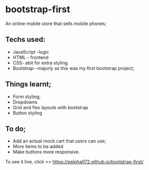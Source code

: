 # bootstrap-first
An online mobile store that sells mobile phones;

## Techs used:
* JavaScript -logic
* HTML - frontend
* CSS- abit for extra styling
* Bootstrap--majorly as this was my first bootstrap project;

## Things learnt;
* Form styling;
* Dropdowns 
* Grid and flex layouts with bootstrap
* Button styling

## To do;
* Add an actual mock cart that users can use;
* More items to be added
* Make buttons more responsive.

To see it live, click >> https://ealpha072.github.io/bootstrap-first/
